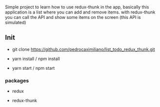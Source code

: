 
Simple project to learn how to use redux-thunk in the app,
basically this application is a list where you can add and remove items. with redux-thunk you can call the API and show some items on the screen (this API is simulated)

## Init

- git clone https://github.com/pedrocaximiliano/list_todo_redux_thunk.git

- yarn install / npm install

- yarn start / npm start

### packages

- redux

- redux-thunk

